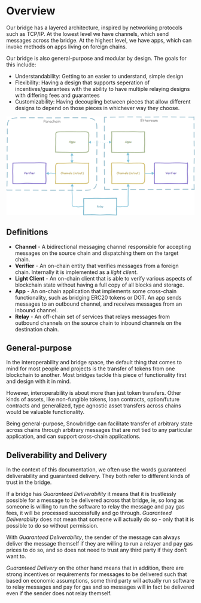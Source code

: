 # Overview

Our bridge has a layered architecture, inspired by networking protocols such as TCP/IP. At the lowest level we have channels, which send messages across the bridge. At the highest level, we have apps, which can invoke methods on apps living on foreign chains.

Our bridge is also general-purpose and modular by design. The goals for this include:

* Understandability: Getting to an easier to understand, simple design
* Flexibility: Having a design that supports seperation of incentives/guarantees with the ability to have multiple relaying designs with differing fees and guarantees
* Customizability: Having decoupling between pieces that allow different designs to depend on those pieces in whichever way they choose.

![High-level architecture](../.gitbook/assets/0)

## Definitions <a href="#_6hddi335yfdz" id="_6hddi335yfdz"></a>

* **Channel** - A bidirectional messaging channel responsible for accepting messages on the source chain and dispatching them on the target chain.&#x20;
* **Verifier** - An on-chain entity that verifies messages from a foreign chain. Internally it is implemented as a _light client_.
* **Light Client** - An on-chain client that is able to verify various aspects of blockchain state without having a full copy of all blocks and storage.
* **App** - An on-chain application that implements some cross-chain functionality, such as bridging ERC20 tokens or DOT. An app sends messages to an outbound channel, and receives messages from an inbound channel.
* **Relay** - An off-chain set of services that relays messages from outbound channels on the source chain to inbound channels on the destination chain.

## General-purpose <a href="#block-bbe1e16fb6614924a360297dcea763b2" id="block-bbe1e16fb6614924a360297dcea763b2"></a>

In the interoperability and bridge space, the default thing that comes to mind for most people and projects is the transfer of tokens from one blockchain to another. Most bridges tackle this piece of functionality first and design with it in mind.

However, interoperability is about more than just token transfers. Other kinds of assets, like non-fungible tokens, loan contracts, option/future contracts and generalized, type agnostic asset transfers across chains would be valuable functionality.

Being general-purpose, Snowbridge can facilitate transfer of arbitrary state across chains through arbitrary messages that are not tied to any particular application, and can support cross-chain applications.

## Deliverability and Delivery <a href="#deliverability-and-delivery" id="deliverability-and-delivery"></a>

In the context of this documentation, we often use the words guaranteed deliverability and guaranteed delivery. They both refer to different kinds of trust in the bridge.

If a bridge has _Guaranteed Deliverability_ it means that it is trustlessly possible for a message to be delivered across that bridge, ie, so long as someone is willing to run the software to relay the message and pay gas fees, it will be processed successfully and go through. _Guaranteed Deliverability_ does not mean that someone will actually do so - only that it is possible to do so without permission.

With _Guaranteed Deliverability_, the sender of the message can always deliver the message themself if they are willing to run a relayer and pay gas prices to do so, and so does not need to trust any third party if they don’t want to.

_Guaranteed Delivery_ on the other hand means that in addition, there are strong incentives or requirements for messages to be delivered such that based on economic assumptions, some third party will actually run software to relay messages and pay for gas and so messages will in fact be delivered even if the sender does not relay themself.
